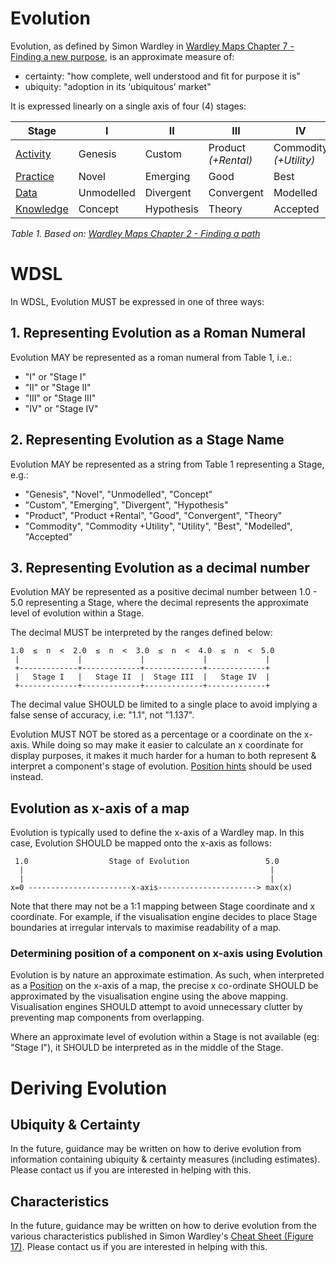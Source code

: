 # Evolution
Evolution, as defined by Simon Wardley in [Wardley Maps Chapter 7 - Finding a new purpose](https://medium.com/wardleymaps/finding-a-new-purpose-8c60c9484d3b),
is an approximate measure of:
- certainty: "how complete, well understood and fit for purpose it is"
- ubiquity: "adoption in its ‘ubiquitous’ market"

It is expressed linearly on a single axis of four (4) stages:

| Stage                                   |      I     |     II     |         III         |            IV          |
|-----------------------------------------|------------|------------|---------------------|------------------------|
| [Activity](../expression/Activity.md)   | Genesis    | Custom     | Product _(+Rental)_ | Commodity _(+Utility)_ |
| [Practice](../expression/Practice.md)   | Novel      | Emerging   | Good                | Best                   |
| [Data](../expression/Data.md)           | Unmodelled | Divergent  | Convergent          | Modelled               |
| [Knowledge](../expression/Knowledge.md) | Concept    | Hypothesis | Theory              | Accepted               |

_Table 1. Based on: [Wardley Maps Chapter 2 - Finding a path](https://medium.com/wardleymaps/finding-a-path-cdb1249078c0)_

# WDSL
In WDSL, Evolution MUST be expressed in one of three ways:

## 1. Representing Evolution as a Roman Numeral
Evolution MAY be represented as a roman numeral from Table 1, i.e.:
 - "I" or "Stage I"
 - "II" or "Stage II"
 - "III" or "Stage III"
 - "IV" or "Stage IV"

## 2. Representing Evolution as a Stage Name
Evolution MAY be represented as a string from Table 1 representing a Stage, e.g.:
 - "Genesis", "Novel", "Unmodelled", "Concept"
 - "Custom", "Emerging", "Divergent", "Hypothesis"
 - "Product", "Product +Rental", "Good", "Convergent", "Theory"
 - "Commodity", "Commodity +Utility", "Utility", "Best", "Modelled", "Accepted"

## 3. Representing Evolution as a decimal number
Evolution MAY be represented as a positive decimal number between 1.0 - 5.0 representing a Stage, where the decimal
represents the approximate level of evolution within a Stage.

The decimal MUST be interpreted by the ranges defined below:

    1.0  ≤  n  <  2.0  ≤  n  <  3.0  ≤  n  <  4.0  ≤  n  <  5.0
     |             |             |             |             |
     +-------------+-------------+-------------+-------------+
     |   Stage I   |   Stage II  |  Stage III  |   Stage IV  |
     +-------------+-------------+-------------+-------------+

The decimal value SHOULD be limited to a single place to avoid implying a false sense of accuracy, i.e: "1.1", not "1.137".

Evolution MUST NOT be stored as a percentage or a coordinate on the x-axis.  While doing so may make it easier to calculate
an x coordinate for display purposes, it makes it much harder for a human to both represent & interpret a component's stage
of evolution.  [Position hints](Position.md) should be used instead.

## Evolution as x-axis of a map
Evolution is typically used to define the x-axis of a Wardley map.  In this case, Evolution SHOULD be mapped onto the
x-axis as follows:

     1.0                  Stage of Evolution                 5.0
      |                                                       |
      |                                                       |
    x=0 -----------------------x-axis----------------------> max(x)

Note that there may not be a 1:1 mapping between Stage coordinate and x coordinate.  For example, if the visualisation
engine decides to place Stage boundaries at irregular intervals to maximise readability of a map.

### Determining position of a component on x-axis using Evolution
Evolution is by nature an approximate estimation.  As such, when interpreted as a [Position](Position.md) on the x-axis of
a map, the precise x co-ordinate SHOULD be approximated by the visualisation engine using the above mapping.
Visualisation engines SHOULD attempt to avoid unnecessary clutter by preventing map components from overlapping.

Where an approximate level of evolution within a Stage is not available (eg: "Stage I"), it SHOULD be interpreted as in the
middle of the Stage.

# Deriving Evolution
## Ubiquity & Certainty
In the future, guidance may be written on how to derive evolution from information containing ubiquity & certainty measures
(including estimates).  Please contact us if you are interested in helping with this.

## Characteristics
In the future, guidance may be written on how to derive evolution from the various characteristics published in Simon Wardley's
[Cheat Sheet (Figure 17)](https://medium.com/wardleymaps/finding-a-path-cdb1249078c0).  Please contact us if you are interested
in helping with this.
